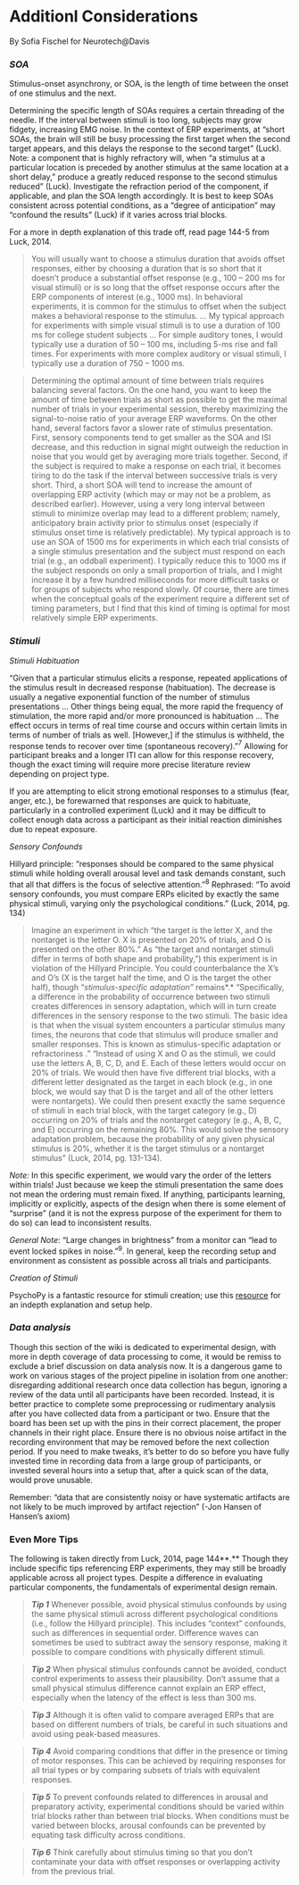 # Additionl Considerations
By Sofia Fischel for Neurotech@Davis

### ***SOA***

Stimulus-onset asynchrony, or SOA, is the length of time between the onset of one stimulus and the next. 

Determining the specific length of SOAs requires a certain threading of the needle. If the interval between stimuli is too long, subjects may grow fidgety, increasing EMG noise. In the context of ERP experiments, at “short SOAs, the brain will still be busy processing the first target when the second target appears, and this delays the response to the second target” (Luck). Note: a component that is highly refractory will, when “a stimulus at a particular location is preceded by another stimulus at the same location at a short delay,” produce a greatly reduced response to the second stimulus reduced” (Luck). Investigate the refraction period of the component, if applicable, and plan the SOA length accordingly. It is best to keep SOAs consistent across potential conditions, as a “degree of anticipation” may “confound the results” (Luck) if it varies across trial blocks.

For a more in depth explanation of this trade off, read page 144-5 from Luck, 2014.

> You will usually want to choose a stimulus duration that avoids offset responses, either by choosing a duration that is so short that it doesn’t produce a substantial offset response (e.g., 100 – 200 ms for visual stimuli) or is so long that the offset response occurs after the ERP components of interest (e.g., 1000 ms). In behavioral experiments, it is common for the stimulus to offset when the subject makes a behavioral response to the stimulus. … My typical approach for experiments with simple visual stimuli is to use a duration of 100 ms for college student subjects … For simple auditory tones, I would typically use a duration of 50 – 100 ms, including 5-ms rise and fall times. For experiments with more complex auditory or visual stimuli, I typically use a duration of 750 – 1000 ms.
> 

> Determining the optimal amount of time between trials requires balancing several factors. On the one hand, you want to keep the amount of time between trials as short as possible to get the maximal number of trials in your experimental session, thereby maximizing the signal-to-noise ratio of your average ERP waveforms. On the other hand, several factors favor a slower rate of stimulus presentation. First, sensory components tend to get smaller as the SOA and ISI decrease, and this reduction in signal might outweigh the reduction in noise that you would get by averaging more trials together. Second, if the subject is required to make a response on each trial, it becomes tiring to do the task if the interval between successive trials is very short. Third, a short SOA will tend to increase the amount of overlapping ERP activity (which may or may not be a problem, as described earlier). However, using a very long interval between stimuli to minimize overlap may lead to a different problem; namely, anticipatory brain activity prior to stimulus onset (especially if stimulus onset time is relatively predictable). My typical approach is to use an SOA of 1500 ms for experiments in which each trial consists of a single stimulus presentation and the subject must respond on each trial (e.g., an oddball experiment). I typically reduce this to 1000 ms if the subject responds on only a small proportion of trials, and I might increase it by a few hundred milliseconds for more difficult tasks or for groups of subjects who respond slowly. Of course, there are times when the conceptual goals of the experiment require a different set of timing parameters, but I find that this kind of timing is optimal for most relatively simple ERP experiments.
> 

### ***Stimuli***

*Stimuli Habituation*

“Given that a particular stimulus elicits a response, repeated applications of the stimulus result in decreased response (habituation). The decrease is usually a negative exponential function of the number of stimulus presentations … Other things being equal, the more rapid the frequency of stimulation, the more rapid and/or more pronounced is habituation … The effect occurs in terms of real time course and occurs within certain limits in terms of number of trials as well. [However,] if the stimulus is withheld, the response tends to recover over time (spontaneous recovery).”$^{7}$ Allowing for participant breaks and a longer ITI can allow for this response recovery, though the exact timing will require more precise literature review depending on project type.

If you are attempting to elicit strong emotional responses to a stimulus (fear, anger, etc.), be forewarned that responses are quick to habituate, particularly in a controlled experiment (Luck) and it may be difficult to collect enough data across a participant as their initial reaction diminishes due to repeat exposure.

*Sensory Confounds*

Hillyard principle: “responses should be compared to the same physical stimuli while holding overall arousal level and task demands constant, such that all that differs is the focus of selective attention.”$^{8}$ Rephrased: “To avoid sensory confounds, you must compare ERPs elicited by exactly the same physical stimuli, varying only the psychological conditions.” (Luck, 2014, pg. 134)

> Imagine an experiment in which “the target is the letter X, and the nontarget is the letter O. X is presented on 20% of trials, and O is presented on the other 80%.” As “the target and nontarget stimuli differ in terms of both shape and probability,”) this experiment is in violation of the Hillyard Principle. You could counterbalance the X’s and O’s (X is the target half the time, and O is the target the other half), though “*stimulus-specific adaptation”* remains*.* “Specifically, a difference in the probability of occurrence between two stimuli creates differences in sensory adaptation, which will in turn create differences in the sensory response to the two stimuli. The basic idea is that when the visual system encounters a particular stimulus many times, the neurons that code that stimulus will produce smaller and smaller responses. This is known as stimulus-specific adaptation or refractoriness .” “Instead of using X and O as the stimuli, we could use the letters A, B, C, D, and E. Each of these letters would occur on 20% of trials. We would then have five different trial blocks, with a different letter designated as the target in each block (e.g., in one block, we would say that D is the target and all of the other letters were nontargets). We could then present exactly the same sequence of stimuli in each trial block, with the target category (e.g., D) occurring on 20% of trials and the nontarget category (e.g., A, B, C, and E) occurring on the remaining 80%. This would solve the sensory adaptation problem, because the probability of any given physical stimulus is 20%, whether it is the target stimulus or a nontarget stimulus” (Luck, 2014, pg. 131-134).
> 

*Note:* In this specific experiment, we would vary the order of the letters within trials! Just because we keep the stimuli presentation the same does not mean the ordering must remain fixed. If anything, participants learning, implicitly or explicitly, aspects of the design when there is some element of “surprise” (and it is not the express purpose of the experiment for them to do so) can lead to inconsistent results.

*General Note*: “Large changes in brightness” from a monitor can “lead to event locked spikes in noise.”$^{9}$. In general, keep the recording setup and environment as consistent as possible across all trials and participants.

*Creation of Stimuli*

PsychoPy is a fantastic resource for stimuli creation; use this [resource](https://www.notion.so/10c8a22f142780f7963ec3d741dd2a10?pvs=21) for an indepth explanation and setup help.

### ***Data analysis***

Though this section of the wiki is dedicated to experimental design, with more in depth coverage of data processing to come, it would be remiss to exclude a brief discussion on data analysis now. It is a dangerous game to work on various stages of the project pipeline in isolation from one another: disregarding additional research once data collection has begun, ignoring a review of the data until all participants have been recorded. Instead, it is better practice to complete some preprocessing or rudimentary analysis after you have collected data from a participant or two. Ensure that the board has been set up with the pins in their correct placement, the proper channels in their right place. Ensure there is no obvious noise artifact in the recording environment that may be removed before the next collection period. If you need to make tweaks, it’s better to do so before you have fully invested time in recording data from a large group of participants, or invested several hours into a setup that, after a quick scan of the data, would prove unusable.

Remember: “data that are consistently noisy or have systematic artifacts are not likely to be much improved by artifact rejection” (-Jon Hansen of Hansen’s axiom)

### Even More Tips

The following is taken directly from Luck, 2014, page 144**.** Though they include specific tips referencing ERP experiments, they may still be broadly applicable across all project types. Despite a difference in evaluating particular components, the fundamentals of experimental design remain.

> ***Tip 1*** Whenever possible, avoid physical stimulus confounds by using the same physical stimuli across different psychological conditions (i.e., follow the Hillyard principle). This includes “context” confounds, such as differences in sequential order. Difference waves can sometimes be used to subtract away the sensory response, making it possible to compare conditions with physically different stimuli.
> 

> ***Tip 2*** When physical stimulus confounds cannot be avoided, conduct control experiments to assess their plausibility. Don’t assume that a small physical stimulus difference cannot explain an ERP effect, especially when the latency of the effect is less than 300 ms.
> 

> ***Tip 3*** Although it is often valid to compare averaged ERPs that are based on different numbers of trials, be careful in such situations and avoid using peak-based measures.
> 

> ***Tip 4*** Avoid comparing conditions that differ in the presence or timing of motor responses. This can be achieved by requiring responses for all trial types or by comparing subsets of trials with equivalent responses.
> 

> ***Tip 5*** To prevent confounds related to differences in arousal and preparatory activity, experimental conditions should be varied within trial blocks rather than between trial blocks. When conditions must be varied between blocks, arousal confounds can be prevented by equating task difficulty across conditions.
> 

> ***Tip 6*** Think carefully about stimulus timing so that you don’t contaminate your data with offset responses or overlapping activity from the previous trial.
> 

